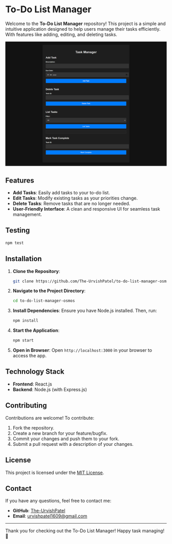 # To-Do List Manager

Welcome to the **To-Do List Manager** repository! This project is a simple and intuitive application designed to help users manage their tasks efficiently. With features like adding, editing, and deleting tasks.


![Dashboard Image](https://raw.githubusercontent.com/The-UrvishPatel/to-do-list-manager-osmos/refs/heads/main/images/Dashboard.png)


## Features

- **Add Tasks**: Easily add tasks to your to-do list.
- **Edit Tasks**: Modify existing tasks as your priorities change.
- **Delete Tasks**: Remove tasks that are no longer needed.
- **User-Friendly Interface**: A clean and responsive UI for seamless task management.


## Testing
   ```bash
   npm test
   ```


## Installation

1. **Clone the Repository**:
   ```bash
   git clone https://github.com/The-UrvishPatel/to-do-list-manager-osmos.git
   ```

2. **Navigate to the Project Directory**:
   ```bash
   cd to-do-list-manager-osmos
   ```

3. **Install Dependencies**:
   Ensure you have Node.js installed. Then, run:
   ```bash
   npm install
   ```

4. **Start the Application**:
   ```bash
   npm start
   ```

5. **Open in Browser**:
   Open `http://localhost:3000` in your browser to access the app.

## Technology Stack

- **Frontend**: React.js
- **Backend**: Node.js (with Express.js)


## Contributing

Contributions are welcome! To contribute:

1. Fork the repository.
2. Create a new branch for your feature/bugfix.
3. Commit your changes and push them to your fork.
4. Submit a pull request with a description of your changes.

## License

This project is licensed under the [MIT License](LICENSE).

## Contact

If you have any questions, feel free to contact me:
- **GitHub**: [The-UrvishPatel](https://github.com/The-UrvishPatel)
- **Email**: urvishpatel1609@gmail.com

---

Thank you for checking out the To-Do List Manager! Happy task managing! 🎉
